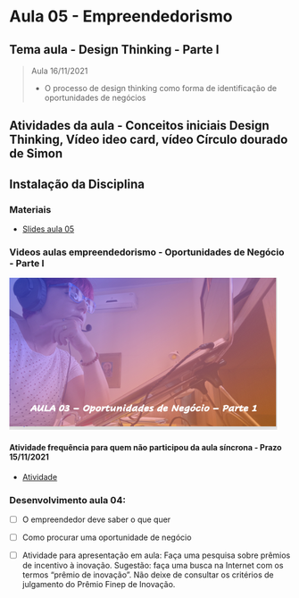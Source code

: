 # Aula 05 - Empreendedorismo
## Tema aula - Design Thinking - Parte I

> Aula 16/11/2021
> 
> * O processo de design thinking como forma de identificação de oportunidades de negócios 

## Atividades da aula - Conceitos iniciais Design Thinking, Vídeo ideo card, vídeo Círculo dourado de Simon

## Instalação da Disciplina

### Materiais
- [Slides aula 05](Aula_5_design_thinking_Parte1.pdf)

### Videos aulas empreendedorismo -  Oportunidades de Negócio - Parte I
[![Aula - Oportunidades de Negócio PARTE I](capa_aula5.png)]()


####  Atividade frequência para quem não participou da aula síncrona - Prazo 15/11/2021

- [Atividade](https://forms.gle/juJhm6dCNnAzb2538)

### Desenvolvimento aula 04: 

- [ ]  O empreendedor deve saber o que quer
- [ ]  Como procurar uma oportunidade de negócio
- [ ]  Atividade para apresentação em aula: Faça uma pesquisa sobre prêmios de incentivo à inovação. Sugestão: faça uma busca na Internet com os termos “prêmio de inovação”. Não deixe de consultar os critérios de julgamento do Prêmio Finep de Inovação.

